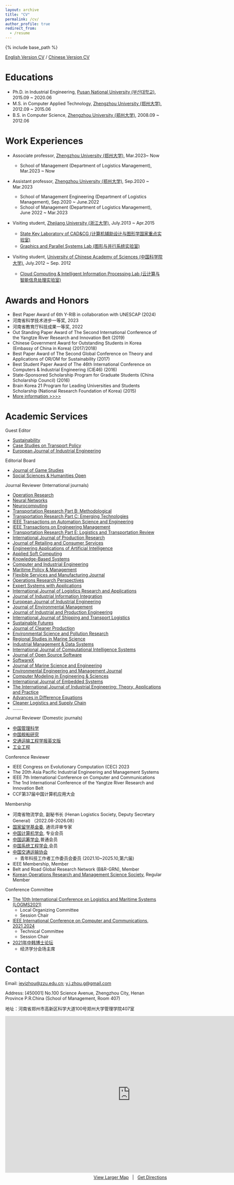 ```yaml
---
layout: archive
title: "CV"
permalink: /cv/
author_profile: true
redirect_from:
  - /resume
---
```


{% include base_path %}

[English Version CV]() / [Chinese Version CV]()

Educations
======

* Ph.D. in Industrial Engineering, 	[Pusan National University (부산대학교)](http://www.pusan.ac.kr/), 2015.09 ~ 2020.06
* M.S. in Computer Applied Technology, [Zhengzhou University (郑州大学)](http://www.zzu.edu.cn/), 2012.09 ~ 2015.06
* B.S. in Computer Science, [Zhengzhou University (郑州大学)](http://www.zzu.edu.cn/), 2008.09 ~ 2012.06


Work Experiences
======
 
* Associate professor, [Zhengzhou University (郑州大学)](http://www.zzu.edu.cn/), Mar.2023~  Now
   * School of Management (Department of Logistics Management), Mar.2023 ~ Now

* Assistant professor, [Zhengzhou University (郑州大学)](http://www.zzu.edu.cn/), Sep.2020 ~  Mar.2023
   * School of Management Engineering (Department of Logistics Management), Sep.2020 ~ June.2022
   * School of Management (Department of Logistics Management), June 2022 ~ Mar.2023

* Visiting student, [Zhejiang University (浙江大学)](http://www.zju.edu.cn/), July.2013 ~ Apr.2015  
    * [State Key Laboratory of CAD&CG (计算机辅助设计与图形学国家重点实验室)](http://www.cad.zju.edu.cn/)
    * [Graphics and Parallel Systems Lab (图形与并行系统实验室)](http://www.gaps-zju.org/)  

* Visiting student, [University of Chinese Academy of Sciences (中国科学院大学)](https://www.ucas.ac.cn/), July.2012 ~ Sep. 2012   
    * [Cloud Computing & Intelligent Information Processing Lab (云计算与智能信息处理实验室)](http://feds.ac.cn/)


Awards and Honors
======
 
   * Best Paper Award of 6th Y-RIB in collaboration with UNESCAP (2024)
   * 河南省科学技术进步一等奖, 2023
   * 河南省教育厅科技成果一等奖, 2022  
   * Out Standing Paper Award of The Second International Conference of the Yangtze River Research and Innovation Belt (2019)  
   * Chinese Government Award for Outstanding Students in Korea (Embassy of China in Korea) (2017/2018)
   * Best Paper Award of The Second Global Conference on Theory and Applications of OR/OM for Sustainability (2017)
   * Best Student Paper Award of The 46th International Conference on Computers & Industrial Engineering (CIE46) (2016)
   * State-Sponsored Scholarship Program for Graduate Students (China Scholarship Council) (2016)
   * Brain Korea 21 Program for Leading Universities and Students Scholarship (National Research Foundation of Korea) (2015)
   * [More information >>>>](https://ieyjzhou.github.io/YanjieZhou/AwardsandHonors.html)
   

Academic Services
======

Guest Editor
 * [Sustainability](https://www.mdpi.com/journal/sustainability)
 * [Case Studies on Transport Policy](https://www.sciencedirect.com/journal/case-studies-on-transport-policy)
 * [European Journal of Industrial Engineering](https://www.inderscience.com/jhome.php?jcode=ejie)

Editorial Board
 * [Journal of Game Studies](https://systems.enpress-publisher.com/index.php/JGS)
 * [Social Sciences & Humanities Open](https://www.sciencedirect.com/journal/social-sciences-and-humanities-open)
 
  Journal Reviewer (International journals)
   * [Operation Research](https://link.springer.com/journal/12351)
   * [Neural Networks](https://www.sciencedirect.com/journal/neural-networks)
   * [Neurocomputing](https://www.sciencedirect.com/journal/neurocomputing)
   * [Transportation Research Part B: Methodological](https://www.sciencedirect.com/journal/transportation-research-part-b-methodological)
   * [Transportation Research Part C: Emerging Technologies](https://www.sciencedirect.com/journal/transportation-research-part-c-emerging-technologies)
   * [IEEE Transactions on Automation Science and Engineering](https://ieeexplore.ieee.org/xpl/RecentIssue.jsp?punumber=8856)
   * [IEEE Transactions on Engineering Management](https://ieeexplore.ieee.org/xpl/RecentIssue.jsp?punumber=17)
   * [Transportation Research Part E: Logistics and Transportation Review](https://www.sciencedirect.com/journal/transportation-research-part-e-logistics-and-transportation-review)
   * [International Journal of Production Research](https://www.tandfonline.com/journals/tprs20)
   * [Journal of Retailing and Consumer Services](https://www.sciencedirect.com/journal/journal-of-retailing-and-consumer-services)
   * [Engineering Applications of Artificial Intelligence](https://www.sciencedirect.com/journal/engineering-applications-of-artificial-intelligence)
   * [Applied Soft Computing](https://www.journals.elsevier.com/applied-soft-computing)
   * [Knowledge-Based Systems](https://www.sciencedirect.com/journal/knowledge-based-systems) 
   * [Computer and Industrial Engineering](https://www.journals.elsevier.com/computers-and-industrial-engineering) 
   * [Maritime Policy & Management](https://www.tandfonline.com/toc/tmpm20/current)
   * [Flexible Services and Manufacturing Journal](https://link.springer.com/journal/10696/updates)
   * [Operations Research Perspectives](https://www.sciencedirect.com/journal/operations-research-perspectives)
   * [Expert Systems with Applications](https://www.sciencedirect.com/journal/expert-systems-with-applications)
   * [International Journal of Logistics Research and Applications](https://www.tandfonline.com/toc/cjol20/current)
   * [Journal of Industrial Information Integration](https://www.sciencedirect.com/journal/journal-of-industrial-information-integration)
   * [European Journal of Industrial Engineering](https://www.inderscience.com/jhome.php?jcode=ejie)
   * [Journal of Environmental Management](https://www.sciencedirect.com/journal/journal-of-environmental-management)
   * [Journal of Industrial and Production Engineering](https://www.tandfonline.com/toc/tjci21/current) 
   * [International Journal of Shipping and Transport Logistics](https://www.inderscience.com/jhome.php?jcode=ijstl)
   * [Sustainable Futures](https://www.sciencedirect.com/journal/sustainable-futures)
   * [Journal of Cleaner Production](https://www.sciencedirect.com/journal/journal-of-cleaner-production)
   * [Environmental Science and Pollution Research](https://www.springer.com/journal/11356)
   * [Regional Studies in Marine Science](https://www.sciencedirect.com/journal/regional-studies-in-marine-science)
   * [Industrial Management & Data Systems](https://www.emerald.com/insight/publication/issn/0263-5577)
   * [International Journal of Computational Intelligence Systems](https://www.atlantis-press.com/journals/ijcis)    
   * [Journal of Open Source Software](https://joss.theoj.org/)
   * [SoftwareX](https://www.sciencedirect.com/journal/softwarex)
   * [Journal of Marine Science and Engineering](https://www.mdpi.com/journal/jmse)
   * [Environmental Engineering and Management Journal](http://omicron.ch.tuiasi.ro/EEMJ/)
   * [Computer Modeling in Engineering & Sciences](https://www.techscience.com/cmes/index.html)
   * [International Journal of Embedded Systems](https://www.inderscience.com/ijes)
   * [The International Journal of Industrial Engineering: Theory, Applications and Practice](https://journals.sfu.ca/ijietap/index.php/ijie/)
   * [Advances in Difference Equations](https://advancesindifferenceequations.springeropen.com/) 
   * [Cleaner Logistics and Supply Chain](https://www.sciencedirect.com/journal/cleaner-logistics-and-supply-chain)
   * ........
  
  Journal Reviewer (Domestic journals)
   * [中国管理科学](http://www.zgglkx.com/CN/1003-207X/home.shtml)
   * [中国舰船研究](http://journal16.magtechjournal.com/jwk_zgjcyj/CN/volumn/home.shtml) 
   * [交通运输工程学报英文版](http://jtte.chd.edu.cn/)
   * [工业工程](https://iej.gdut.edu.cn/)
   
   
  Conference Reviewer
   * IEEE Congress on Evolutionary Computation (CEC) 2023
   * The 20th Asia Pacific Industrial Engineering and Management Systems 
   * IEEE 7th International Conference on Computer and Communications
   * The 1nd International Conference of the Yangtze River Research and Innovation Belt 
   * CCF第37届中国计算机应用大会
  
  Membership   
   
   * 河南省物流学会, 副秘书长 (Henan Logistics Society, Deputy Secretary General) （2022.08-2026.08）
   * [国家留学基金委](https://www.csc.edu.cn/), 通讯评审专家
   * [中国计算机学会](https://www.ccf.org.cn/), 专业会员
   * [中国运筹学会](https://www.orsc.org.cn/),普通会员
   * [中国系统工程学会](http://www.sesc.org.cn/htm/index.htm),会员
   * [中国交通运输协会](https://www.cctaw.cn/) 
      * 青年科技工作者工作委员会委员 (2021.10~2025.10,第六届) 
   * IEEE Membership, Member
   * Belt and Road Global Research Network (B&R-GRN), Member   
   * [Korean Operations Research and Management Science Society](http://www.korms.or.kr), Regular Member 
   
  Conference Committee 
  * [The 10th International Conference on Logistics and Maritime Systems (LOGMS2021)](https://www.logms2021.com/)
      * Local Organizing Committee
      * Session Chair
   * [IEEE International Conference on Computer and Communications, 2021,2024](http://www.iccc.org/) 
     * Technical Committee
     * Session Chair
  * [2021年中韩博士论坛](http://www.xinhan100.com/zixun/zuixin/2021-09-08/3174.html)
     * 经济学分会场主席

Contact
======  
 
 Email: [ieyjzhou@zzu.edu.cn](ieyjzhou@zzu.edu.cn); [y.j.zhou.g@gmail.com](y.j.zhou.g@gmail.com)
 
 Address: [450001] No.100 Science Avenue, Zhengzhou City, Henan Province P.R.China (School of Management, Room 407)

 地址：河南省郑州市高新区科学大道100号郑州大学管理学院407室
 <div>
     <iframe width="800" height="500" frameborder="0" src="https://www.bing.com/maps/embed?h=500&w=800&cp=34.811801951427555~113.53281107456917&lvl=15.597809669394213&typ=d&sty=r&src=SHELL&FORM=MBEDV8" scrolling="no">
     </iframe>
     <div style="white-space: nowrap; text-align: center; width: 800px; padding: 6px 0;">
        <a id="largeMapLink" target="_blank" href="https://www.bing.com/maps?cp=34.811801951427555~113.53281107456917&amp;sty=r&amp;lvl=15.597809669394213&amp;FORM=MBEDLD">View Larger Map</a> &nbsp; | &nbsp;
        <a id="dirMapLink" target="_blank" href="https://www.bing.com/maps/directions?cp=34.811801951427555~113.53281107456917&amp;sty=r&amp;lvl=15.597809669394213&amp;rtp=~pos.34.811801951427555_113.53281107456917____&amp;FORM=MBEDLD">Get Directions</a>
    </div>
</div>
